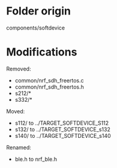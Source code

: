 # Folder origin

components/softdevice

# Modifications

Removed:
 * common/nrf_sdh_freertos.c
 * common/nrf_sdh_freertos.h
 * s212/*
 * s332/*

Moved:
 * s112/ to ../TARGET_SOFTDEVICE_S112
 * s132/ to ../TARGET_SOFTDEVICE_s132
 * s140/ to ../TARGET_SOFTDEVICE_s140

Renamed:
 * ble.h to nrf_ble.h
